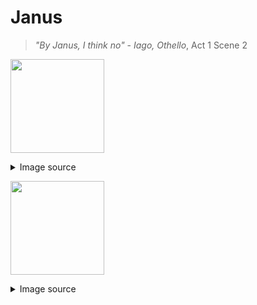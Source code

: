 # Janus

> _"By Janus, I think no"_ - _Iago, Othello_, Act 1 Scene 2

<img src=".pix/janus1.avif" style="width:150px; height: auto;"><details><summary>Image source</summary>Woodcut engraving from the the book "Der Olymp oder die Mythologie der Griechen und Römer (The Olympus or the Mythology of the Greeks and Romans)", published by August Heinrich Petiscus in C.F. Amelang's Verlag, Leipzig (1878, 18th edition). [Wikipedia commons](https://commons.wikimedia.org/wiki/File:Janus,_the_Roman_god_(1878).jpg)</details>

<img src=".pix/janus2.avif" style="width:150px; height: auto;"><details><summary>Image source</summary>THE MIRIAM ANDIRA D. WALLACH DIVISION OF ART, PRINTS AND PHOTOGRAPHS: PICTURE COLLECTION [NY Public Library Digital Collections](https://digitalcollections.nypl.org/items/510d47e4-605a-a3d9-e040-e00a18064a99)</details>
